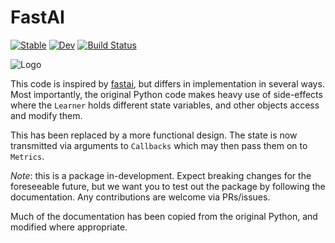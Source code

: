 # FastAI
[![Stable](https://img.shields.io/badge/docs-stable-blue.svg)](https://FluxML.github.io/FastAI.jl/stable)
[![Dev](https://img.shields.io/badge/docs-dev-blue.svg)](https://FluxML.github.io/FastAI.jl/dev)
[![Build Status](https://github.com/FluxML/FastAI.jl/workflows/CI/badge.svg)](https://github.com/FluxML/FastAI.jl/actions)

![Logo](https://raw.githubusercontent.com/opus111/FastAI.jl/master/fastai-julia-logo.png)

This code is inspired by [fastai](https://github.com/fastai/fastai/blob/master/fastai/), but differs in implementation in several ways. Most importantly, the original Python code makes heavy use of side-effects where the `Learner` holds different state variables, and other objects access and modify them.

This has been replaced by a more functional design. The state is now transmitted via arguments to `Callbacks` which may then pass them on to `Metrics`.

*Note*: this is a package in-development. Expect breaking changes for the foreseeable future, but we want you to test out the package by following the documentation. Any contributions are welcome via PRs/issues.

Much of the documentation has been copied from the original Python, and modified where appropriate.